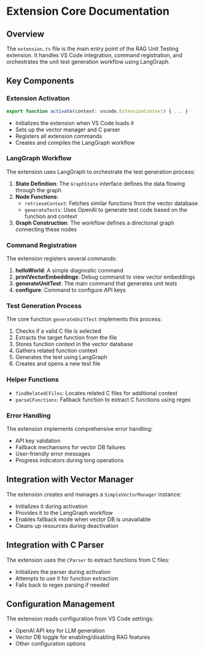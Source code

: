 # Extension Core Documentation

## Overview

The `extension.ts` file is the main entry point of the RAG Unit Testing extension. It handles VS Code integration, command registration, and orchestrates the unit test generation workflow using LangGraph.

## Key Components

### Extension Activation

```typescript
export function activate(context: vscode.ExtensionContext) { ... }
```

- Initializes the extension when VS Code loads it
- Sets up the vector manager and C parser
- Registers all extension commands
- Creates and compiles the LangGraph workflow

### LangGraph Workflow

The extension uses LangGraph to orchestrate the test generation process:

1. **State Definition**: The `GraphState` interface defines the data flowing through the graph
2. **Node Functions**:
   - `retrieveContext`: Fetches similar functions from the vector database
   - `generateTests`: Uses OpenAI to generate test code based on the function and context
3. **Graph Construction**: The workflow defines a directional graph connecting these nodes

### Command Registration

The extension registers several commands:

1. **helloWorld**: A simple diagnostic command
2. **printVectorEmbeddings**: Debug command to view vector embeddings
3. **generateUnitTest**: The main command that generates unit tests
4. **configure**: Command to configure API keys

### Test Generation Process

The core function `generateUnitTest` implements this process:

1. Checks if a valid C file is selected
2. Extracts the target function from the file
3. Stores function context in the vector database
4. Gathers related function context
5. Generates the test using LangGraph
6. Creates and opens a new test file

### Helper Functions

- `findRelatedCFiles`: Locates related C files for additional context
- `parseCFunctions`: Fallback function to extract C functions using regex

### Error Handling

The extension implements comprehensive error handling:

- API key validation
- Fallback mechanisms for vector DB failures
- User-friendly error messages
- Progress indicators during long operations

## Integration with Vector Manager

The extension creates and manages a `SimpleVectorManager` instance:

- Initializes it during activation
- Provides it to the LangGraph workflow
- Enables fallback mode when vector DB is unavailable
- Cleans up resources during deactivation

## Integration with C Parser

The extension uses the `CParser` to extract functions from C files:

- Initializes the parser during activation
- Attempts to use it for function extraction
- Falls back to regex parsing if needed

## Configuration Management

The extension reads configuration from VS Code settings:

- OpenAI API key for LLM generation
- Vector DB toggle for enabling/disabling RAG features
- Other configuration options
